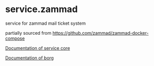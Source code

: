 # service.zammad

service for zammad mail ticket system

partially sourced from https://github.com/zammad/zammad-docker-compose

[Documentation of service core](https://github.com/Vereine-Vereint/service.core)

[Documentation of borg](https://github.com/Vereine-Vereint/service.borg)
